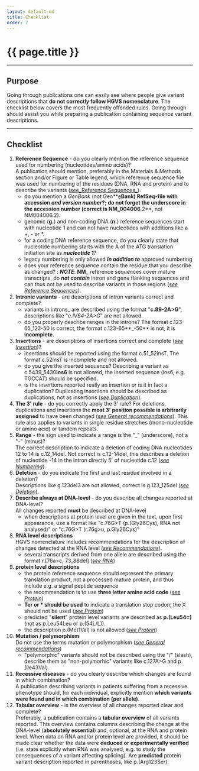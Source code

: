 ```yaml
---
layout: default-md
title: Checklist
order: 7
---
```


# {{ page.title }}

* * *

## Purpose

Going through publications one can easily see where people give variant descriptions that **do not correctly follow HGVS nomenclature**. The checklist below covers the most frequently offended rules. Going through should assist you while preparing a publication containing sequence variant descriptions.

* * *

## Checklist

1.  **Reference Sequence** - do you clearly mention the reference sequence used for numbering (nucleotides/amino acids)?  
    A publication should mention, preferably in the Materials & Methods section and/or Figure or Table legend, which reference sequence file was used for numbering of the residues (DNA, RNA and protein) and to describe the variants ([see_Reference Sequences_](/bg-material/refseq)).
	*	do you mention a _GenBank_ (not Gen**<u>e</u>**Bank) RefSeq-file with accession  _**and version number**_?; do not forget the underscore in the accession number (correct is NM\_004006**.2**, not NM004006.2).
	*	genomic (**g.**) and non-coding DNA (**n.**) reference sequences start with nucleotide 1 and can not have nucleotides with additions like a +, - or *.
    *	for a coding DNA reference sequence, do you clearly state that nucleotide numbering starts with the A of the ATG translation initiation site as _**nucleotide 1**_?
	*	legacy numbering is only allowed _**in addition to**_ approved numbering
	*	does your reference sequence contain the residue that you describe as changed?  	:	_**NOTE**_:	**NM\_** reference sequences cover mature transcripts, do _**not contain**_ intron and gene flanking sequences and can thus not be used to describe variants in those regions ([_see Reference Sequences_](/bg-material/refseq/#DNAc)).
2.  **Intronic variants** - are descriptions of intron variants correct and complete?
	*	variants in introns_ are described using the format "**c.89-2A>G**", descriptions like "_c.IVS4-2A>G_" are not allowed.
	*	do you properly describe ranges in the introns?  The format c.123-65\_123-50 is correct, the format c.123-65**\_-50** is not, it is **incomplete**.
3.  **Insertions** - are descriptions of insertions correct and complete ([_see Insertion_](/recommendations/DNA/variant/insertion))?
	*	insertions should be reported using the format c.51\_52insT. The format c.52insT is incomplete and not allowed.
	*	do you give the inserted sequence?  Describing a variant as c.5439\_5430**ins6** is not allowed, the inserted sequence (ins6, e.g. TGCCAT) should be specified.
	*	is the insertions reported really an insertion or is it in fact a duplication? Duplicating insertions should be described as duplications, not as insertions ([_see Duplication_](/recommendations/DNA/variant/duplication)). 
4.	**The 3' rule** - do you correctly apply the 3' rule?
	For deletions, duplications and insertions the **most 3' position possible is arbitrarily assigned** to have been changed ([_see General recommendations_](/recommendations/general)). This rule also applies to variants in single residue stretches (mono-nucleotide or amino acid) or tandem repeats.
5.	**Range** - the sign used to indicate a range is the "\_" (underscore), not a "-" (minus)?  
	The correct description to indicate a deletion of coding DNA nucleotides 12 to 14 is c.12\_14del. Not correct is c.12-14del, this describes a deletion of nucleotide -14 in the intron directly 5' of nucleotide c.12 ([_see Numbering_](/bg-material/numbering)).
6.	**Deletion** - do you indicate the first and last residue involved in a deletion?  
	Descriptions like g.123del3 are not allowed, correct is g.123\_125del ([_see Deletion_](/recommendations/DNA/variant/deletion)).
7.  **Describe always at DNA-level** - do you describe all changes reported at DNA-level?  
    All changes reported **must** be described at DNA-level
	*	when descriptions at protein level are given in the text, upon first appearance, use a format like "c.76G>T (p.(Gly26Cys), RNA not analysed)" or "c.76G>T (r.76g>u, p.Gly26Cys)"
7.	**RNA level descriptions**  
    HGVS nomenclature includes recommendations for the description of changes detected at the RNA level ([_see Recommendations_](/recommendations/RNA)).
    *	several transcripts derived from one allele are described using the format r.[76a>c, 73\_88del] ([_see RNA_](/recommendations/RNA/variant/alleles))
9.	**protein level descriptions**
	*	the protein reference sequence should represent the primary translation product, not a processed mature protein, and thus include e.g. a signal peptide sequence
    *   the recommendation is to use **three letter amino acid code** ([_see Protein_](/recommendations/protein/))	
    *   **Ter or \* should be used** to indicate a translation stop codon; the X should not be used ([_see Protein_](/recommendations/protein/))
	*	predicted "**silent**" protein level variants are described as **p.(Leu54=)** (not as p.Leu54Leu or p.(54L/L)).
	*	the description p.(Met1Val) is not allowed ([_see Protein_](/recommendations/protein/variant/substitution))
10.	**Mutation / polymorphism**  
	Do not use the terms mutation or polymorphism ([_see General recommendations_](/recommendations/general))
	*	"polymorphic" variants should not be described using the "/" (slash), describe them as "non-polymorhic" variants like c.127A>G and p.(Ile43Val).
11.	**Recessive diseases** - do you clearly describe which changes are found in which combination?  
	A publication describing variants in patients suffering from a recessive phenotype should, for each individual, explicitly mention **which variants were found and in which combination (per allele)**.
12.  **Tabular overview** - is the overview of all changes reported clear and complete?  
    Preferably, a publication contains a **tabular overview** of all variants reported. This overview contains columns describing the change at the DNA-level (**absolutely essential**) and, optional, at the RNA and protein level. When data on RNA and/or protein level are provided, it should be made clear whether the data were **deduced or experimentally verified** (i.e. state explicitly when RNA was analysed, e.g. to study the consequences of a variant affecting splicing). Are **predicted** protein variant description reported in parentheses, like p.(Arg123Ser).